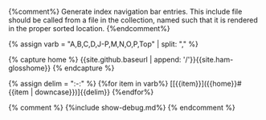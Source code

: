 {%comment%}
  Generate index navigation bar entries.
  This include file should be called from a file in the
  collection, named such that it is rendered in the proper
  sorted location.
{%endcomment%}

{% assign varb = "A,B,C,D,J-P,M,N,O,P,Top" | split: "," %}

{% capture home %}
{{site.github.baseurl | append: '/'}}{{site.ham-glosshome}}
{% endcapture %}

{% assign delim = ":-:" %}
{%for item in varb%}
[[{{item}}]({{home}}#{{item | downcase}})]{{delim}}
{%endfor%}

{% comment %}
{%include show-debug.md%}
{% endcomment %}
